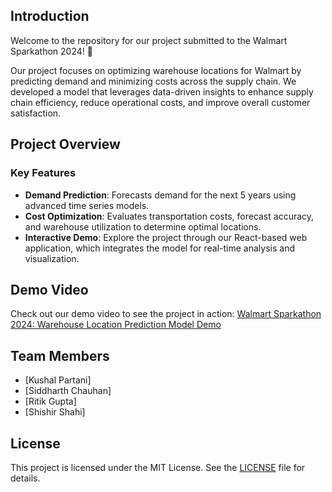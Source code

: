 ## Introduction

Welcome to the repository for our project submitted to the Walmart Sparkathon 2024! 🚀

Our project focuses on optimizing warehouse locations for Walmart by predicting demand and minimizing costs across the supply chain. We developed a model that leverages data-driven insights to enhance supply chain efficiency, reduce operational costs, and improve overall customer satisfaction.

## Project Overview

### Key Features
- **Demand Prediction**: Forecasts demand for the next 5 years using advanced time series models.
- **Cost Optimization**: Evaluates transportation costs, forecast accuracy, and warehouse utilization to determine optimal locations.
- **Interactive Demo**: Explore the project through our React-based web application, which integrates the model for real-time analysis and visualization.

## Demo Video

Check out our demo video to see the project in action: [Walmart Sparkathon 2024: Warehouse Location Prediction Model Demo](https://youtu.be/YvM6wVqrztY)

## Team Members

- [Kushal Partani]
- [Siddharth Chauhan]
- [Ritik Gupta]
- [Shishir Shahi]

## License

This project is licensed under the MIT License. See the [LICENSE](LICENSE) file for details.
